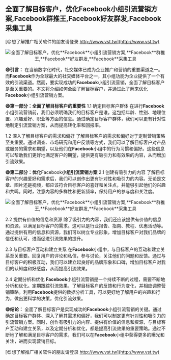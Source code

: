 ## **全面了解目标客户，优化**Facebook**小组引流营销方案,**Facebook**群推王,**Facebook**好友群发,**Facebook**采集工具**

[😍想了解推广相关软件的朋友请登录 http://www.vst.tw](http://www.vst.tw)

 <center><img src="https://vst.tw/MP4/tuiguang/png/7.png" alt="全面了解目标客户，优化**Facebook**小组引流营销方案,**Facebook**群推王,**Facebook**好友群发,**Facebook**采集工具"></center>

**😄引言：**
在当前数字化时代，社交媒体已成为企业推广和营销的重要渠道之一。而**Facebook**作为全球最大的社交媒体平台之一，其小组功能为企业提供了一个有效的引流渠道。然而，要实现成功的**Facebook**小组引流营销，全面了解目标客户是至关重要的。本文将介绍如何全面了解目标客户，并通过此了解来优化**Facebook**小组引流营销方案。

**😄第一部分：全面了解目标客户的重要性**
1.1 确定目标客户群体
在进行**Facebook**小组引流营销前，我们必须明确我们的目标客户是谁。这包括年龄、性别、地理位置、兴趣爱好、职业等方面的信息。通过确定目标客户群体，我们可以更有针对性地制定引流营销方案，从而提高转化率和回报率。

1.2 深入了解目标客户的需求和偏好
了解目标客户的需求和偏好对于定制营销策略至关重要。通过调查、市场研究和用户反馈等方式，我们可以了解目标客户对产品或服务的需求和期望，以及他们在**Facebook**小组中的行为习惯和偏好。这些信息可以帮助我们更好地满足客户的期望，提供更有吸引力和有效果的内容，从而增加引流效果。

**😄第二部分：优化**Facebook**小组引流营销方案**
2.1 创建有吸引力的内容
了解目标客户的兴趣爱好和需求后，我们可以创作出更有针对性和吸引力的内容。无论是文章、图片还是视频，都应该符合目标客户的喜好和关注点，并能够引起他们的兴趣和共鸣。同时，注意内容的多样性和更新频率，保持用户的参与度和关注度。

 <center><img src="https://vst.tw/MP4/tuiguang/png/6.png" alt="全面了解目标客户，优化**Facebook**小组引流营销方案,**Facebook**群推王,**Facebook**好友群发,**Facebook**采集工具"></center>

2.2 提供有价值的信息和资源
除了吸引力的内容，我们还应该提供有价值的信息和资源，以满足目标客户的需求。这可以是行业报告、指南、教程、优惠活动等。通过提供有用的信息和资源，我们可以树立专业形象，增加目标客户对我们品牌的信任和认可，进而促进引流效果的提升。

2.3 与目标客户互动和建立关系
在**Facebook**小组中，与目标客户的互动和建立关系至关重要。回复用户的评论和私信，参与讨论，关注他们的问题和反馈。通过与目标客户的积极互动，我们可以建立起良好的品牌形象和口碑，增加目标客户对我们的认知度和好感度，从而提高引流效果。

2.4 定期分析和优化
**Facebook**小组引流营销是一个持续不断的过程，需要不断地分析和优化。定期跟踪引流效果，了解目标客户的反馈和行为变化，并相应调整营销策略。利用**Facebook**提供的数据分析工具，可以更好地了解用户的兴趣和行为，做出更科学的决策，优化引流效果。

**😄结论：**
全面了解目标客户是实现成功的**Facebook**小组引流营销的关键。通过确定目标客户群体、深入了解其需求和偏好，我们可以制定更有针对性和吸引力的引流营销方案。同时，创作有吸引力的内容、提供有价值的信息和资源，与目标客户互动和建立关系，以及定期分析和优化，都是提高引流效果的重要策略。通过不断地了解和满足目标客户的需求，我们可以在**Facebook**小组中获得更多的曝光和关注，进而实现营销目标。

[😍想了解推广相关软件的朋友请登录 http://www.vst.tw](http://www.vst.tw)




